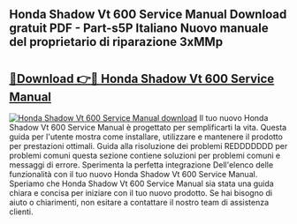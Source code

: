 ## Honda Shadow Vt 600 Service Manual Download gratuit PDF - Part-s5P Italiano Nuovo manuale del proprietario di riparazione 3xMMp

# <h2><a href="http://df9ci11.blite.top/?on=Honda+Shadow+Vt+600+Service+Manual">🔗Download 👉🔴 Honda Shadow Vt 600 Service Manual</a></h2>

[![Honda Shadow Vt 600 Service Manual download](https://i.imgur.com/lujVjoI.png)](http://df9ci11.blite.top/?on=Honda+Shadow+Vt+600+Service+Manual)
Il tuo nuovo Honda Shadow Vt 600 Service Manual è progettato per semplificarti la vita. Questa guida per l'utente mostra come installare, utilizzare e mantenere il prodotto per prestazioni ottimali. Guida alla risoluzione dei problemi REDDDDDDD per problemi comuni questa sezione contiene soluzioni per problemi comuni e messaggi di errore. Sperimenta la perfetta integrazione Dell'elenco delle funzionalità con il tuo nuovo Honda Shadow Vt 600 Service Manual. Speriamo che Honda Shadow Vt 600 Service Manual sia stata una guida chiara e concisa per iniziare con il tuo nuovo prodotto. Se hai bisogno di aiuto o chiarimenti, non esitare a contattare il nostro team di assistenza clienti.
